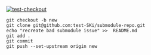 [![test-checkout](https://github.com/test-SKi/test-bad-module/actions/workflows/blank.yml/badge.svg)](https://github.com/test-SKi/test-bad-module/actions/workflows/blank.yml)

```
git checkout -b new
git clone git@github.com:test-SKi/submodule-repo.git
echo "recreate bad submodule issue" >>  README.md
git add .
git commit
git push --set-upstream origin new
```
